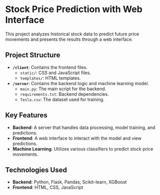 # Stock Price Prediction with Web Interface

This project analyzes historical stock data to predict future price movements and presents the results through a web interface.

## Project Structure

- **`/client`**: Contains the frontend files.
  - `static/`: CSS and JavaScript files.
  - `templates/`: HTML templates.
- **`/server`**: Contains the backend logic and machine learning model.
  - `main.py`: The main script for the backend.
  - `requirements.txt`: Backend dependencies.
  - `Tesla.csv`: The dataset used for training.

## Key Features

- **Backend**: A server that handles data processing, model training, and predictions.
- **Frontend**: A web interface to interact with the model and view predictions.
- **Machine Learning**: Utilizes various classifiers to predict stock price movements.

## Technologies Used

- **Backend**: Python, Flask, Pandas, Scikit-learn, XGBoost
- **Frontend**: HTML, CSS, JavaScript
